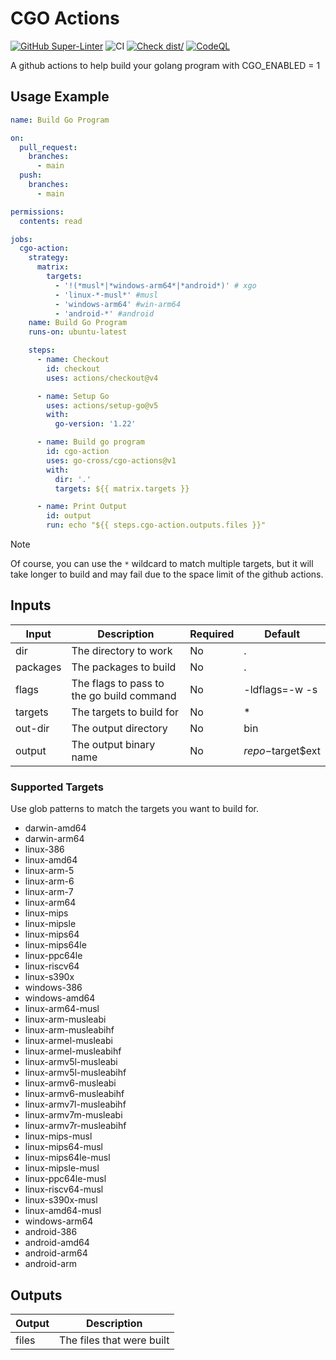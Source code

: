 # CGO Actions

[![GitHub Super-Linter](https://github.com/go-cross/cgo-actions/actions/workflows/linter.yml/badge.svg)](https://github.com/super-linter/super-linter)
![CI](https://github.com/go-cross/cgo-actions/actions/workflows/test-actions.yml/badge.svg)
[![Check dist/](https://github.com/go-cross/cgo-actions/actions/workflows/check-dist.yml/badge.svg)](https://github.com/go-cross/cgo-actions/actions/workflows/check-dist.yml)
[![CodeQL](https://github.com/go-cross/cgo-actions/actions/workflows/codeql-analysis.yml/badge.svg)](https://github.com/go-cross/cgo-actions/actions/workflows/codeql-analysis.yml)

A github actions to help build your golang program with CGO_ENABLED = 1

## Usage Example

```yaml
name: Build Go Program

on:
  pull_request:
    branches:
      - main
  push:
    branches:
      - main

permissions:
  contents: read

jobs:
  cgo-action:
    strategy:
      matrix:
        targets:
          - '!(*musl*|*windows-arm64*|*android*)' # xgo
          - 'linux-*-musl*' #musl
          - 'windows-arm64' #win-arm64
          - 'android-*' #android
    name: Build Go Program
    runs-on: ubuntu-latest

    steps:
      - name: Checkout
        id: checkout
        uses: actions/checkout@v4

      - name: Setup Go
        uses: actions/setup-go@v5
        with:
          go-version: '1.22'

      - name: Build go program
        id: cgo-action
        uses: go-cross/cgo-actions@v1
        with:
          dir: '.'
          targets: ${{ matrix.targets }}

      - name: Print Output
        id: output
        run: echo "${{ steps.cgo-action.outputs.files }}"
```

> [!NOTE]
>
> Of course, you can use the `*` wildcard to match multiple targets, but it will
> take longer to build and may fail due to the space limit of the github
> actions.

## Inputs

| Input    | Description                               | Required | Default           |
| -------- | ----------------------------------------- | -------- | ----------------- |
| dir      | The directory to work                     | No       | .                 |
| packages | The packages to build                     | No       | .                 |
| flags    | The flags to pass to the go build command | No       | -ldflags=-w -s    |
| targets  | The targets to build for                  | No       | \*                |
| out-dir  | The output directory                      | No       | bin               |
| output   | The output binary name                    | No       | $repo-$target$ext |

### Supported Targets

Use glob patterns to match the targets you want to build for.

- darwin-amd64
- darwin-arm64
- linux-386
- linux-amd64
- linux-arm-5
- linux-arm-6
- linux-arm-7
- linux-arm64
- linux-mips
- linux-mipsle
- linux-mips64
- linux-mips64le
- linux-ppc64le
- linux-riscv64
- linux-s390x
- windows-386
- windows-amd64
- linux-arm64-musl
- linux-arm-musleabi
- linux-arm-musleabihf
- linux-armel-musleabi
- linux-armel-musleabihf
- linux-armv5l-musleabi
- linux-armv5l-musleabihf
- linux-armv6-musleabi
- linux-armv6-musleabihf
- linux-armv7l-musleabihf
- linux-armv7m-musleabi
- linux-armv7r-musleabihf
- linux-mips-musl
- linux-mips64-musl
- linux-mips64le-musl
- linux-mipsle-musl
- linux-ppc64le-musl
- linux-riscv64-musl
- linux-s390x-musl
- linux-amd64-musl
- windows-arm64
- android-386
- android-amd64
- android-arm64
- android-arm

## Outputs

| Output | Description               |
| ------ | ------------------------- |
| files  | The files that were built |
